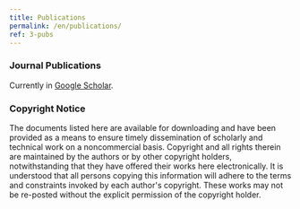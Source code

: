 ```yaml
---
title: Publications
permalink: /en/publications/
ref: 3-pubs
---
```


### Journal Publications

Currently in <a href="https://scholar.google.com/citations?user=41v3inwAAAAJ&hl=en">Google Scholar</a>.


### Copyright Notice

The documents listed here are available for downloading and have been provided as a means to ensure timely dissemination of scholarly and technical work on a noncommercial basis. Copyright and all rights therein are maintained by the authors or by other copyright holders, notwithstanding that they have offered their works here electronically. It is understood that all persons copying this information will adhere to the terms and constraints invoked by each author's copyright. These works may not be re-posted without the explicit permission of the copyright holder.
